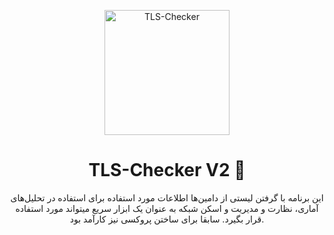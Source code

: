 <p align="center">
    <img src="https://github.com/ImanMontajabi/TLS-Checker/assets/52942515/bb20a89e-94cc-4b6a-86a7-29622c42dad6" alt="TLS-Checker" width="200"
</p>



<h1 align="center">TLS-Checker V2 🚀️</h1>


<p align="center">این برنامه  با گرفتن لیستی از دامین‌ها اطلاعات مورد استفاده برای استفاده در تحلیل‌های آماری، نظارت و مدیریت و اسکن شبکه به عنوان یک ابزار سریع میتواند مورد استفاده قرار بگیرد. سابقا برای ساختن پروکسی نیز کارآمد بود.</p>
